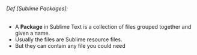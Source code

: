 ###### Def [Sublime Packages]:
- A **Package** in Sublime Text is a collection of files grouped together and given a name.
- Usually the files are  Sublime resource files.
- But they can contain any file you could need